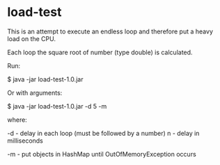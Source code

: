 # load-test

This is an attempt to execute an endless loop and therefore put a heavy load on the CPU.

Each loop the square root of number (type double) is calculated.

Run:

$ java -jar load-test-1.0.jar


Or with arguments:

$ java -jar load-test-1.0.jar -d 5 -m

where:

-d - delay in each loop (must be followed by a number)
n - delay in milliseconds

-m - put objects in HashMap until OutOfMemoryException occurs




